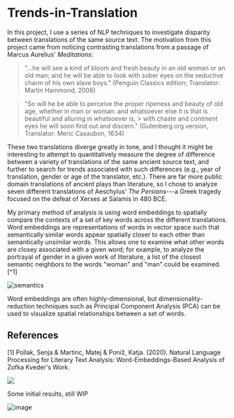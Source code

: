 # Trends-in-Translation

In this project, I use a series of NLP techniques to investigate disparity between translations of the same source text.
The motivation from this project came from noticing contrasting translations from a passage of Marcus Aurelius' *Meditations*:

> "...he will see a kind of bloom and fresh beauty in an old woman or an old man; and he will be able to look with sober eyes on the seductive charm of his own slave boys." 
(Penguin Classics edition; Translator: Martin Hammond, 2006)

> "So will he be able to perceive the proper ripeness and beauty of old age, whether in man or woman: and whatsoever else it is that is beautiful and alluring in whatsoever is, > with chaste and continent eyes he will soon find out and discern." 
(Gutenberg.org version, Translator: Meric Casaubon, 1634)

These two translations diverge greatly in tone, and I thought it might be interesting to attempt to quantitatively measure the degree of difference between a variety of translations of the same ancient source text, and further to search for trends associated with such differences (e.g., year of translation, gender or age of the translator, etc.). There are far more public domain translations of ancient plays than literature, so I chose to analyze seven different translations of Aeschylus' *The Persians*---a Greek tragedy focused on the defeat of Xerxes at Salamis in 480 BCE. 

My primary method of analysis is using word embeddings to spatially compare the contexts of a set of key words across the different translations. Word embeddings are representations of words in vector space such that semantically similar words appear spatially closer to each other than semantically unsimilar words. This allows one to examine what other words are closey associated with a given word; for example, to analyze the portrayal of gender in a given work of literature, a list of the closest semantic neighbors to the words "woman" and "man" could be examined.[^1] 

![semantics](https://user-images.githubusercontent.com/55513603/142302400-518840d1-b170-46c5-9c6e-a19744a6dd2b.png)

Word embeddings are often highly-dimensional, but dimensionality-reduction techniques such as Principal Component Analysis (PCA) can be used to visualize spatial relationships between a set of words.



## References
[1] Pollak, Senja & Martinc, Matej & Poniž, Katja. (2020). Natural Language Processing for Literary Text Analysis: Word-Embeddings-Based Analysis of Zofka Kveder's Work. 


![](https://upload.wikimedia.org/wikipedia/commons/thumb/9/9e/Kaulbach%2C_Wilhelm_von_-_Die_Seeschlacht_bei_Salamis_-_1868.JPG/1920px-Kaulbach%2C_Wilhelm_von_-_Die_Seeschlacht_bei_Salamis_-_1868.JPG)


Some initial results, still WIP 

![image](https://user-images.githubusercontent.com/55513603/137642494-70210109-9e35-4d65-8287-ef83189b180b.png)

